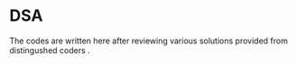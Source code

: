 # DSA
The codes are written here after reviewing various solutions provided from distingushed coders . 
